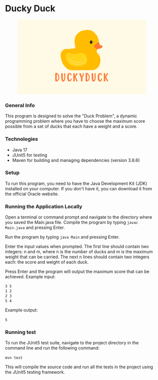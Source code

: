 # Ducky Duck

<p align="center">
<img src="src/main/resources/assets/Yellow Duck.png" alt="Yellow duck" title="yellow duck">
</p>


### General Info

This program is designed to solve the "Duck Problem", a dynamic programming problem where you have to choose the maximum score possible from a set of ducks that each have a weight and a score.

### Technologies

-   Java 17
-   JUnit5 for testing
-   Maven for building and managing dependencies (version 3.8.6)

### Setup

To run this program, you need to have the Java Development Kit (JDK) installed on your computer. If you don't have it, you can download it from the official Oracle website.

### Running the Application Locally

Open a terminal or command prompt and navigate to the directory where you saved the Main.java file. Compile the program by typing ```javac Main.java``` and pressing Enter.

Run the program by typing ```java Main``` and pressing Enter.

Enter the input values when prompted. The first line should contain two integers: n and m, where n is the number of ducks and m is the maximum weight that can be carried. The next n lines should contain two integers each: the score and weight of each duck.

Press Enter and the program will output the maximum score that can be achieved.
Example input:

```
3 5
1 2
2 3
5 4
```

Example output:

```5```

### Running test

To run the JUnit5 test suite, navigate to the project directory in the command line and run the following command:

```mvn test```

This will compile the source code and run all the tests in the project using the JUnit5 testing framework.
